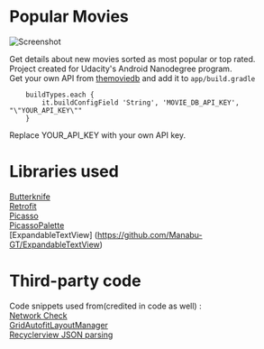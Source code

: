 # Popular Movies

![Screenshot](http://abhinavjhanwar.com/ss/popular_movies/s1/ss_main.png)

Get details about new movies sorted as most popular or top rated.<br />
Project created for Udacity's Android Nanodegree program.<br />
Get your own API from [themoviedb](https://www.themoviedb.org/) and add it to ```app/build.gradle```
```
    buildTypes.each {
        it.buildConfigField 'String', 'MOVIE_DB_API_KEY', "\"YOUR_API_KEY\""
    }
```

Replace YOUR_API_KEY with your own API key.<br />

# Libraries used
[Butterknife](https://github.com/JakeWharton/butterknife)<br />
[Retrofit](https://github.com/square/retrofit)<br />
[Picasso](https://github.com/square/picasso)<br />
[PicassoPalette](https://github.com/florent37/PicassoPalette)<br />
[ExpandableTextView] (https://github.com/Manabu-GT/ExpandableTextView) <br />

# Third-party code
Code snippets used from(credited in code as well) : <br />
[Network Check](http://stackoverflow.com/a/6493572) <br />
[GridAutofitLayoutManager](http://stackoverflow.com/a/30256880) <br />
[Recyclerview JSON parsing](https://www.learn2crack.com/2016/02/recyclerview-json-parsing.html) <br />